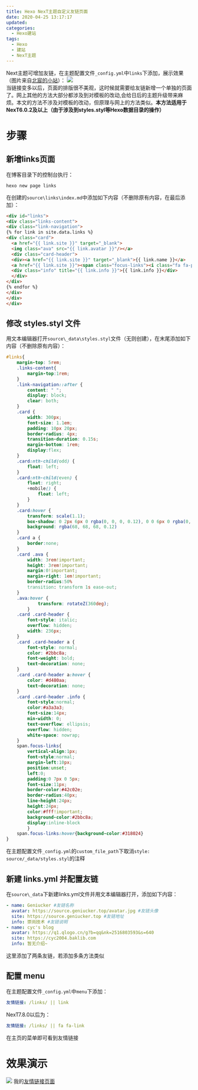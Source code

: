 ```yaml
---
title: Hexo NexT主题自定义友链页面
date: 2020-04-25 13:17:17
updated:
categories:
  - Hexo建站
tags:
  - Hexo
  - 建站
  - NexT主题
---
```

Next主题可增加友链，在主题配置文件`_config.yml`中`links`下添加，展示效果（图片来自[北宸的小站](https://links.jianshu.com/go?to=https%3A%2F%2Fwww.liaofuzhan.com)）：<!-- more -->
![](https://source.geniucker.top/image/20200425-1-1.jpg)  
当链接变多以后，页面的排版很不美观，这时候就需要给友链新增一个单独的页面了。网上其他的方法大部分都涉及到对模板的改动,会给日后的主题升级带来麻烦。本文的方法不涉及对模板的改动，但原理与网上的方法类似。**本方法适用于NexT6.0.2及以上（由于涉及到styles.styl等Hexo数据目录的操作）**

# 步骤

## 新增links页面
在博客目录下的控制台执行：
```
hexo new page links
```
在创建的`source\links\index.md`中添加如下内容（不删除原有内容，在最后添加）：
```html
<div id="links">
<div class="links-content">
<div class="link-navigation">
{% for link in site.data.links %}
<div class="card">
  <a href="{{ link.site }}" target="_blank">
  <img class="ava" src="{{ link.avatar }}"/></a>
  <div class="card-header">
  <div><a href="{{ link.site }}" target="_blank">{{ link.name }}</a>
  <a href="{{ link.site }}"><span class="focus-links"><i class="fa fa-plus" aria-hidden="true"></i>&nbsp;关注</span></a></div>
  <div class="info" title="{{ link.info }}">{{ link.info }}</div>
  </div>
</div>
{% endfor %}
</div>
</div>
</div>
```

## 修改 styles.styl 文件
用文本编辑器打开`source\_data\styles.styl`文件（无则创建），在末尾添加如下内容（不删除原有内容）：
```css
#links{
	margin-top: 5rem;
	.links-content{
		margin-top:1rem;
	}
	.link-navigation::after {
		content: " ";
		display: block;
		clear: both;
	}
	.card {
		width: 300px;
		font-size: 1.1em;
		padding: 10px 20px;
		border-radius: 4px;
		transition-duration: 0.15s;
		margin-bottom: 1rem;
		display:flex;
	}
	.card:nth-child(odd) {
		float: left;
	}
	.card:nth-child(even) {
		float: right;
		+mobile() {
			float: left;
		}
	}
	.card:hover {
		transform: scale(1.1);
		box-shadow: 0 2px 6px 0 rgba(0, 0, 0, 0.12), 0 0 6px 0 rgba(0, 0, 0, 0.04);
		background: rgba(68, 68, 68, 0.12)
	}
	.card a {
		border:none;
	}
	.card .ava {
		width: 3rem!important;
		height: 3rem!important;
		margin:0!important;
		margin-right: 1em!important;
		border-radius:50%
		transition: transform 1s ease-out;
	}
	.ava:hover {
			transform: rotateZ(360deg);
		}
	.card .card-header {
		font-style: italic;
		overflow: hidden;
		width: 236px;
	}
	.card .card-header a {
		font-style: normal;
		color: #2bbc8a;
		font-weight: bold;
		text-decoration: none;
	}
	.card .card-header a:hover {
		color: #d480aa;
		text-decoration: none;
	}
	.card .card-header .info {
		font-style:normal;
		color:#a3a3a3;
		font-size:14px;
		min-width: 0;
		text-overflow: ellipsis;
		overflow: hidden;
		white-space: nowrap;
	}
	span.focus-links{
		vertical-align:1px;
		font-style:normal;
		margin-left:10px;
		position:unset;
		left:0;
		padding:0 7px 0 5px;
		font-size:11px;
		border-color:#42c02e;
		border-radius:40px;
		line-height:24px;
		height:24px;
		color:#fff!important;
		background-color:#2bbc8a;
		display:inline-block
		}
	span.focus-links:hover{background-color:#318024}
}
```
在主题配置文件`_config.yml`的`custom_file_path`下取消`style: source/_data/styles.styl`的注释

## 新建 links.yml 并配置友链
在`source\_data`下新建links.yml文件并用文本编辑器打开，添加如下内容：
```yaml
- name: Geniucker #友链名称
  avatar: https://source.geniucker.top/avatar.jpg #友链头像
  site: https://source.geniucker.top #友链地址
  info: 崇尚技术 #友链说明
- name: cyc's blog
  avatar: https://q1.qlogo.cn/g?b=qq&nk=2516803593&s=640
  site: https://cyc2004.baklib.com
  info: 暂无介绍~
```
这里添加了两条友链，若添加多条方法类似

## 配置 menu
在主题配置文件`_config.yml`中`menu`下添加：
```yaml
友情链接: /links/ || link
```
NexT7.8.0以后为：
```yaml
友情链接: /links/ || fa fa-link
```
在主页的菜单即可看到友情链接

# 效果演示
![](https://source.geniucker.top/image/20200425-1-2.jpg)
我的[友情链接页面](/links/)
